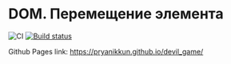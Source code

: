 # DOM. Перемещение элемента

![CI](https://github.com/pryanikkun/devil_game/actions/workflows/web.yml/badge.svg)
[![Build status](https://ci.appveyor.com/api/projects/status/mlqhw0crrbf68o4t?svg=true)](https://ci.appveyor.com/project/pryanikkun/devil-game)

Github Pages link: https://pryanikkun.github.io/devil_game/
